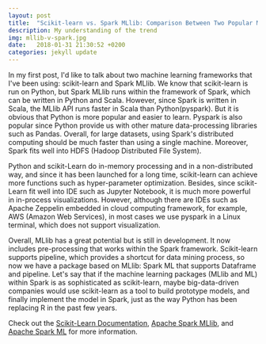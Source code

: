 ```yaml
---
layout: post
title:  "Scikit-learn vs. Spark MLlib: Comparison Between Two Popular Machine Learning Frameworks"
description: My understanding of the trend
img: mllib-v-spark.jpg
date:   2018-01-31 21:30:52 +0200
categories: jekyll update
---
```

In my first post, I'd like to talk about two machine learning frameworks that I've been using: scikit-learn and Spark MLlib. We know that scikit-learn is run on Python, but Spark MLlib runs within the framework of Spark, which can be written in Python and Scala. However, since Spark is written in Scala, the MLlib API runs faster in Scala than Python(pyspark). But it is obvious that Python is more popular and easier to learn. Pyspark is also popular since Python provide us with other mature data-processing libraries such as Pandas. Overall, for large datasets, using Spark's distributed computing should be much faster than using a single machine. Moreover, Spark fits well into HDFS (Hadoop Distributed File System). 

Python and scikit-Learn do in-memory processing and in a non-distributed way, and since it has been launched for a long time, scikit-learn can achieve more functions such as hyper-parameter optimization. Besides, since scikit-Learn fit well into IDE such as Jupyter Notebook, it is much more powerful in in-process visualizations. However, although there are IDEs such as Apache Zeppelin embedded in cloud computing framework, for example, AWS (Amazon Web Services), in most cases we use pyspark in a Linux terminal, which does not support visualization.

Overall, MLlib has a great potential but is still in development. It now includes pre-processing that works within the Spark framework. Scikit-learn supports pipeline, which provides a shortcut for data mining process, so now we have a package based on MLlib: Spark ML that supports Dataframe and pipeline. Let's say that if the machine learning packages (MLlib and ML) within Spark is as sophisticated as scikit-learn, maybe big-data-driven companies would use scikit-learn as a tool to build prototype models, and finally implement the model in Spark, just as the way Python has been replacing R in the past few years.

Check out the [Scikit-Learn Documentation][scikit-learn], [Apache Spark MLlib][spark-mllib], and [Apache Spark ML][spark-ml] for more information. 

[scikit-learn]: http://scikit-learn.org/stable/
[spark-mllib]: http://spark.apache.org/mllib/
[spark-ml]: https://spark.apache.org/docs/1.2.2/ml-guide.html
